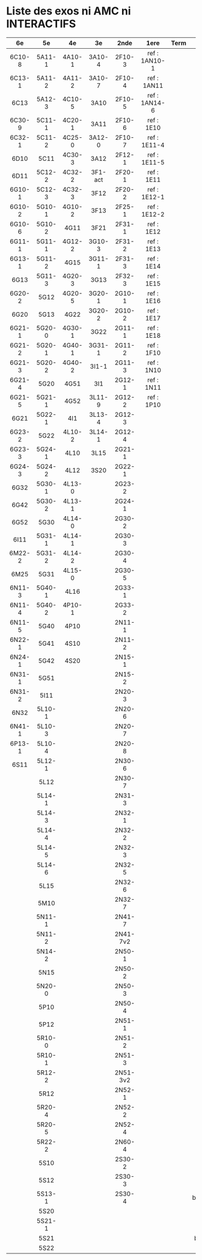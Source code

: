 # Liste des exos ni AMC ni INTERACTIFS

|6e|5e|4e|3e|2nde|1ere|Term|Reste|
|:-:|:-:|:-:|:-:|:-:|:-:|:-:|:-:|
|6C10-8|5A11-1|4A10-1|3A10-4|2F10-3|ref : 1AN10-1||beta3I12|
|6C13-1|5A11-2|4A11-2|3A10-7|2F10-4|ref : 1AN11||bonneAnnee2023|
|6C13|5A12-3|4C10-5|3A10|2F10-5|ref : 1AN14-6||CM020|
|6C30-9|5C11-1|4C20-1|3A11|2F10-6|ref : 1E10||CM021|
|6C32-1|5C11-2|4C25-0|3A12-0|2F10-7|ref : 1E11-4||ExC100|
|6D10|5C11|4C30-3|3A12|2F12-1|ref : 1E11-5||ExC101|
|6D11|5C12-2|4C32-2|3F1-act|2F20-1|ref : 1E11||HPC100|
|6G10-1|5C12-3|4C32-3|3F12|2F20-2|ref : 1E12-1||HPC103|
|6G10-2|5G10-1|4G10-2|3F13|2F25-1|ref : 1E12-2||HPC104|
|6G10-6|5G10-2|4G11|3F21|2F31-1|ref : 1E12||PEA11-1|
|6G11-1|5G11-1|4G12-2|3G10-3|2F31-2|ref : 1E13||PEA11|
|6G13-1|5G11-2|4G15|3G11-1|2F31-3|ref : 1E14||PEA12|
|6G13|5G11-3|4G20-3|3G13|2F32-3|ref : 1E15||PEA13|
|6G20-2|5G12|4G20-5|3G20-1|2G10-1|ref : 1E16||PEG20|
|6G20|5G13|4G22|3G20-2|2G10-2|ref : 1E17||PEG21|
|6G21-1|5G20-0|4G30-1|3G22|2G11-1|ref : 1E18||PEG22|
|6G21-2|5G20-1|4G40-1|3G31-1|2G11-2|ref : 1F10||PEG23|
|6G21-3|5G20-2|4G40-2|3I1-1|2G11-3|ref : 1N10||PEG24|
|6G21-4|5G20|4G51|3I1|2G12-1|ref : 1N11||P003|
|6G21-5|5G21-1|4G52|3L11-9|2G12-2|ref : 1P10||P004|
|6G21|5G22-1|4I1|3L13-4|2G12-3|||P005|
|6G23-2|5G22|4L10-2|3L14-1|2G12-4|||P006|
|6G23-3|5G24-1|4L10|3L15|2G21-1|||P007|
|6G24-3|5G24-2|4L12|3S20|2G22-1|||P008|
|6G32|5G30-1|4L13-0||2G23-2|||P009|
|6G42|5G30-2|4L13-1||2G24-1|||P010|
|6G52|5G30|4L14-0||2G30-2|||P011|
|6I11|5G31-1|4L14-1||2G30-3|||P012|
|6M22-2|5G31-2|4L14-2||2G30-4|||P013|
|6M25|5G31|4L15-0||2G30-5|||P014|
|6N11-3|5G40-1|4L16||2G33-1|||P015|
|6N11-4|5G40-2|4P10-1||2G33-2|||P016|
|6N11-5|5G40|4P10||2N11-1|||P017|
|6N22-1|5G41|4S10||2N11-2|||P018|
|6N24-1|5G42|4S20||2N15-1|||P019|
|6N31-1|5G51|||2N15-2|||P020|
|6N31-2|5I11|||2N20-3|||beta-2F30-1|
|6N32|5L10-1|||2N20-6|||beta2F11-2|
|6N41-1|5L10-3|||2N20-7|||beta2F12-2|
|6P13-1|5L10-4|||2N20-8|||beta2F21-1|
|6S11|5L12-1|||2N30-6|||beta2F31|
||5L12|||2N30-7|||beta2N60-1|
||5L14-1|||2N31-3|||beta2N60-3|
||5L14-3|||2N32-1|||beta3F23|
||5L14-4|||2N32-2|||beta3G15|
||5L14-5|||2N32-3|||beta3S20-1|
||5L14-6|||2N32-5|||beta3s21|
||5L15|||2N32-6|||beta4C31|
||5M10|||2N32-7|||beta4G20-3|
||5N11-1|||2N41-7|||beta4G20-4|
||5N11-2|||2N41-7v2|||beta5G30-2|
||5N14-2|||2N50-1|||beta6C33-1|
||5N15|||2N50-2|||beta6test2|
||5N20-0|||2N50-3|||beta6test2021|
||5P10|||2N50-4|||betaAleaFigure|
||5P12|||2N51-1|||betaAsymptotesObliques|
||5R10-0|||2N51-2|||betaEqCarreDansC|
||5R10-1|||2N51-3|||betaEqValAbs|
||5R12-2|||2N51-3v2|||betaEquations|
||5R12|||2N52-1|||betaEquationsLog|
||5R20-4|||2N52-2|||betaExo3d|
||5R20-5|||2N52-4|||betaExoLimite|
||5R22-2|||2N60-4|||betaExoSimpleMatthieu|
||5S10|||2S30-2|||betaModele10_simple_question-reponse|
||5S12|||2S30-3|||betaModele11_parametrable|
||5S13-1|||2S30-4|||betaModele20_plusieurs_types_de_questions|
||5S20||||||betaModele21_parametrables|
||5S21-1||||||betaModele22_avec_une_serie_de_valeurs|
||5S21||||||betaModele30_constructions_géométriques|
||5S22||||||betaModele31_parametrables|
